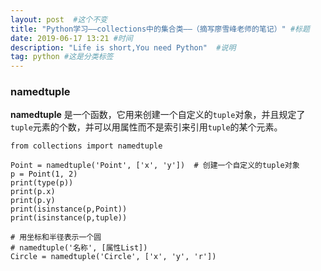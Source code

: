 ```yaml
---
layout: post  #这个不变
title: "Python学习——collections中的集合类——（摘写廖雪峰老师的笔记）" #标题
date: 2019-06-17 13:21 #时间
description: "Life is short,You need Python"  #说明
tag: python #这是分类标签
---
```


### namedtuple
**namedtuple** 是一个函数，它用来创建一个自定义的`tuple`对象，并且规定了`tuple`元素的个数，并可以用属性而不是索引来引用`tuple`的某个元素。
```
from collections import namedtuple

Point = namedtuple('Point', ['x', 'y'])  # 创建一个自定义的tuple对象
p = Point(1, 2)
print(type(p))
print(p.x)
print(p.y)
print(isinstance(p,Point))
print(isinstance(p,tuple))

# 用坐标和半径表示一个圆
# namedtuple('名称', [属性List])
Circle = namedtuple('Circle', ['x', 'y', 'r'])
```
